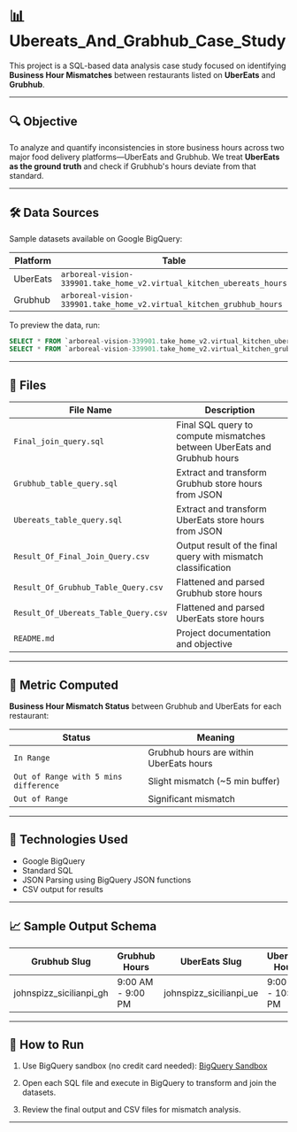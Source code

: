 
# 📊 Ubereats_And_Grabhub_Case_Study

This project is a SQL-based data analysis case study focused on identifying **Business Hour Mismatches** between restaurants listed on **UberEats** and **Grubhub**.

---

## 🔍 Objective

To analyze and quantify inconsistencies in store business hours across two major food delivery platforms—UberEats and Grubhub. We treat **UberEats as the ground truth** and check if Grubhub's hours deviate from that standard.


---

## 🛠️ Data Sources

Sample datasets available on Google BigQuery:

| Platform | Table |
|----------|-------|
| UberEats | `arboreal-vision-339901.take_home_v2.virtual_kitchen_ubereats_hours` |
| Grubhub  | `arboreal-vision-339901.take_home_v2.virtual_kitchen_grubhub_hours`  |

To preview the data, run:
```sql
SELECT * FROM `arboreal-vision-339901.take_home_v2.virtual_kitchen_ubereats_hours` LIMIT 1000;
SELECT * FROM `arboreal-vision-339901.take_home_v2.virtual_kitchen_grubhub_hours` LIMIT 1000;
````

---

## 🧾 Files

| File Name                            | Description                                                              |
| ------------------------------------ | ------------------------------------------------------------------------ |
| `Final_join_query.sql`               | Final SQL query to compute mismatches between UberEats and Grubhub hours |
| `Grubhub_table_query.sql`            | Extract and transform Grubhub store hours from JSON                      |
| `Ubereats_table_query.sql`           | Extract and transform UberEats store hours from JSON                     |
| `Result_Of_Final_Join_Query.csv`     | Output result of the final query with mismatch classification            |
| `Result_Of_Grubhub_Table_Query.csv`  | Flattened and parsed Grubhub store hours                                 |
| `Result_Of_Ubereats_Table_Query.csv` | Flattened and parsed UberEats store hours                                |
| `README.md`                          | Project documentation and objective                                      |

---

## 🧮 Metric Computed

**Business Hour Mismatch Status** between Grubhub and UberEats for each restaurant:

| Status                                | Meaning                                 |
| ------------------------------------- | --------------------------------------- |
| `In Range`                            | Grubhub hours are within UberEats hours |
| `Out of Range with 5 mins difference` | Slight mismatch (\~5 min buffer)        |
| `Out of Range`                        | Significant mismatch                    |

---

## 🧰 Technologies Used

* Google BigQuery
* Standard SQL
* JSON Parsing using BigQuery JSON functions
* CSV output for results

---

## 📈 Sample Output Schema

| Grubhub Slug              | Grubhub Hours     | UberEats Slug             | UberEats Hours     | is\_out\_range |
| ------------------------- | ----------------- | ------------------------- | ------------------ | -------------- |
| johnspizz\_sicilianpi\_gh | 9:00 AM - 9:00 PM | johnspizz\_sicilianpi\_ue | 9:00 AM - 10:00 PM | In Range       |

---

## 🧪 How to Run

1. Use BigQuery sandbox (no credit card needed):
   [BigQuery Sandbox](https://cloud.google.com/bigquery/docs/sandbox)

2. Open each SQL file and execute in BigQuery to transform and join the datasets.

3. Review the final output and CSV files for mismatch analysis.

---
